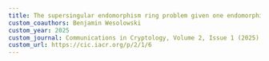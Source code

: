 ```yaml
---
title: The supersingular endomorphism ring problem given one endomorphism
custom_coauthors: Benjamin Wesolowski
custom_year: 2025
custom_journal: Communications in Cryptology, Volume 2, Issue 1 (2025)
custom_url: https://cic.iacr.org/p/2/1/6
---
```

